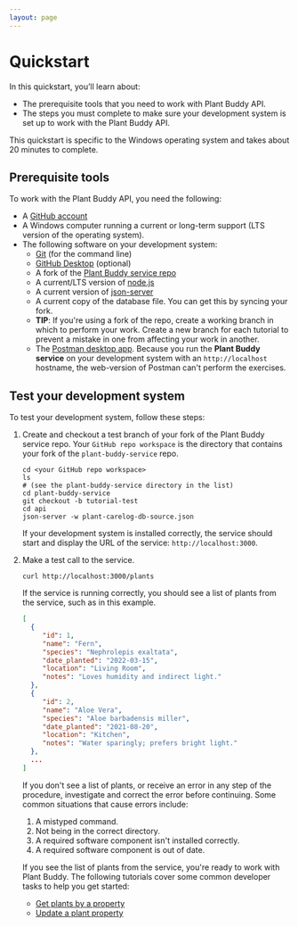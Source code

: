 ```yaml
---
layout: page
---
```


# Quickstart

In this quickstart, you’ll learn about:

* The prerequisite tools that you need to work with Plant Buddy API.
* The steps you must complete to make sure your development system is set up to work with the Plant Buddy API.

This quickstart is specific to the Windows operating system and takes about 20 minutes to complete.

## Prerequisite tools

To work with the Plant Buddy API, you need the following:

* A [GitHub account](https://github.com)
* A Windows computer running a current or
long-term support (LTS version of the operating system).
* The following software on your development system:
  * [Git](https://docs.github.com/en/get-started/quickstart/set-up-git) (for the command line)
  * [GitHub Desktop](https://desktop.github.com) (optional)
  * A fork of the [Plant Buddy service repo](https://github.com/deullmer/plant-buddy-service)
  * A current/LTS version of [node.js](https://nodejs.org/en/)
  * A current version of [json-server](https://www.npmjs.com/package/json-server)
  * A current copy of the database file. You can get this by syncing your fork.
  * **TIP**: If you're using a fork of the repo, create a working branch in which to perform your work. Create a new branch for each tutorial to prevent a mistake in one from affecting your work in another.
  * The [Postman desktop app](https://www.postman.com/downloads/). Because you run the **Plant Buddy service** on your development system with an `http://localhost` hostname, the web-version of Postman can't perform the exercises.

## Test your development system

To test your development system, follow these steps:

1. Create and checkout a test branch of your fork of the Plant Buddy service repo. Your `GitHub repo workspace` is the directory that contains your fork of the `plant-buddy-service` repo.

    ```shell
    cd <your GitHub repo workspace>
    ls
    # (see the plant-buddy-service directory in the list)
    cd plant-buddy-service
    git checkout -b tutorial-test
    cd api
    json-server -w plant-carelog-db-source.json
    ```

    If your development system is installed correctly, the service should start and display the URL of the service: `http://localhost:3000`.

1. Make a test call to the service.

    ```shell
    curl http://localhost:3000/plants
    ```

    If the service is running correctly, you should see a list of plants from the service, such as in this example.

    ```json
   [
      {
         "id": 1,
         "name": "Fern",
         "species": "Nephrolepis exaltata",
         "date_planted": "2022-03-15",
         "location": "Living Room",
         "notes": "Loves humidity and indirect light."
      },
      {
         "id": 2,
         "name": "Aloe Vera",
         "species": "Aloe barbadensis miller",
         "date_planted": "2021-08-20",
         "location": "Kitchen",
         "notes": "Water sparingly; prefers bright light."
      },
      ...
    ]
    ```

    If you don't see a list of plants, or receive an error in any step
of the procedure, investigate and correct the error before continuing.
Some common situations that cause errors include:

    1. A mistyped command.
    1. Not being in the correct directory.
    1. A required software component isn't installed correctly.
    1. A required software component is out of date.

    If you see the list of plants from the service, you're ready to work with Plant Buddy. The following tutorials cover some common developer tasks to help you get started:

    * [Get plants by a property](tutorials/get-plants-by-property.md)
    * [Update a plant property](tutorials/update-plant-property.md)
